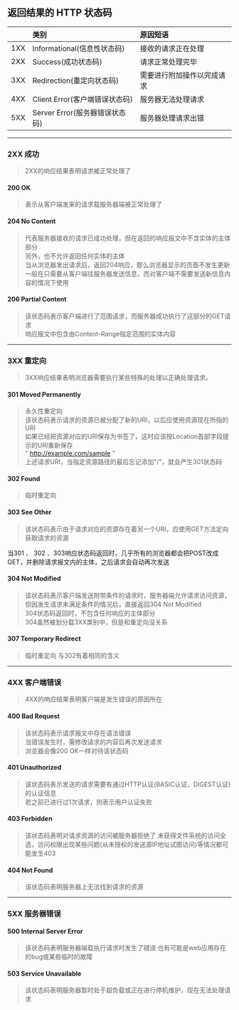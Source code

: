 ## 返回结果的 HTTP 状态码

|         | 类别    |  原因短语  |
| --------   | :-----   | :---- |
| 1XX        | Informational(信息性状态码)      |   接收的请求正在处理    |
| 2XX        | Success(成功状态码)      |   请求正常处理完毕    |
| 3XX        | Redirection(重定向状态码)      |   需要进行附加操作以完成请求    |
| 4XX        | Client Error(客户端错误状态码)      |   服务器无法处理请求    |
| 5XX        | Server Error(服务器错误状态码)      |   服务器处理请求出错    |

----
### 2XX 成功
> 2XX的响应结果表明请求被正常处理了
#### 200 OK
> 表示从客户端发来的请求载服务器端被正常处理了
#### 204 No Content
> 代表服务器接收的请求已成功处理，但在返回的响应报文中不含实体的主体部分    
> 另外，也不允许返回任何实体的主体    
> 当从浏览器发出请求后，返回204响应，那么浏览器显示的页面不发生更新    
> 一般在只需要从客户端往服务器发送信息，而对客户端不需要发送新信息内容的情况下使用
#### 206 Partial Content
> 该状态码表示客户端进行了范围请求，而服务器成功执行了这部分的GET请求    
> 响应报文中包含由Content-Range指定范围的实体内容    

----
### 3XX 重定向
> 3XX响应结果表明浏览器需要执行某些特殊的处理以正确处理请求。
#### 301 Moved Permanently
> 永久性重定向    
> 该状态码表示请求的资源已被分配了新的URI，以后应使用资源现在所指的URI    
> 如果已经把资源对应的URI保存为书签了，这时应该按Location首部字段提示的URI重新保存    
> " http://example.com/sample "    
> 上述请求URI，当指定资源路径的最后忘记添加"/"，就会产生301状态码
#### 302 Found
> 临时重定向
#### 303 See Other
> 该状态码表示由于请求对应的资源存在着另一个URI，应使用GET方法定向获取请求的资源

当301 、 302 、303响应状态码返回时，几乎所有的浏览器都会把POST改成GET，并删除请求报文内的主体，之后请求会自动再次发送
#### 304 Not Modified
> 该状态码表示客户端发送附带条件的请求时，服务器端允许请求访问资源，但因发生请求未满足条件的情况后，直接返回304 Not Modified    
> 304状态码返回时，不包含任何响应的主体部分    
> 304虽然被划分载3XX类别中，但是和重定向没关系
#### 307 Temporary Redirect
> 临时重定向
> 与302有着相同的含义

----
### 4XX 客户端错误
> 4XX的响应结果表明客户端是发生错误的原因所在
#### 400 Bad Request
> 该状态码表示请求报文中存在语法错误    
> 当错误发生时，需修改请求的内容后再次发送请求    
> 浏览器会像200 OK一样对待该状态码
#### 401 Unauthorized
> 该状态码表示发送的请求需要有通过HTTP认证(BASIC认证、DIGEST认证)的认证信息    
> 若之前已进行过1次请求，则表示用户认证失败
#### 403 Forbidden
> 该状态码表明对请求资源的访问被服务器拒绝了
> 未获得文件系统的访问全选，访问权限出现某些问题(从未授权的发送源IP地址试图访问)等情况都可能发生403
#### 404 Not Found
> 该状态码表明服务器上无法找到请求的资源

----
### 5XX 服务器错误
#### 500 Internal Server Error
> 该状态码表明服务器端载执行请求时发生了错误
> 也有可能是web应用存在的bug或某些临时的故障
#### 503 Service Unavailable
> 该状态码表明服务器暂时处于超负载或正在进行停机维护，现在无法处理请求
